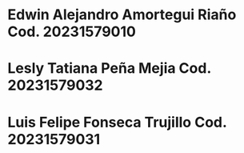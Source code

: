 # Edwin Alejandro Amortegui Riaño Cod. 20231579010
# Lesly Tatiana Peña Mejia Cod. 20231579032
# Luis Felipe Fonseca Trujillo Cod. 20231579031
 
